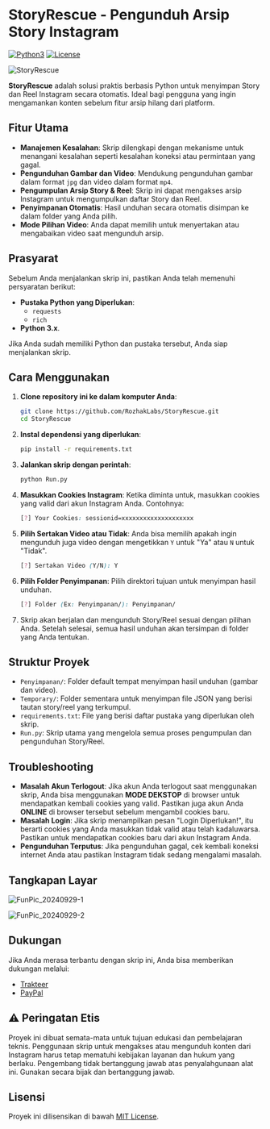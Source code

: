 # StoryRescue - Pengunduh Arsip Story Instagram

[![Python3](https://img.shields.io/badge/Python-3.x-blue.svg)](https://www.python.org/)
[![License](https://img.shields.io/badge/License-MIT-green.svg)](https://opensource.org/licenses/MIT)

![StoryRescue](https://github.com/user-attachments/assets/87af3cda-38fd-44f3-838c-59f491013cee)

**StoryRescue** adalah solusi praktis berbasis Python untuk menyimpan Story dan Reel Instagram secara otomatis. Ideal bagi pengguna yang ingin mengamankan konten sebelum fitur arsip hilang dari platform.

## Fitur Utama

- **Manajemen Kesalahan**: Skrip dilengkapi dengan mekanisme untuk menangani kesalahan seperti kesalahan koneksi atau permintaan yang gagal.
- **Pengunduhan Gambar dan Video**: Mendukung pengunduhan gambar dalam format `jpg` dan video dalam format `mp4`.
- **Pengumpulan Arsip Story & Reel**: Skrip ini dapat mengakses arsip Instagram untuk mengumpulkan daftar Story dan Reel.
- **Penyimpanan Otomatis**: Hasil unduhan secara otomatis disimpan ke dalam folder yang Anda pilih.
- **Mode Pilihan Video**: Anda dapat memilih untuk menyertakan atau mengabaikan video saat mengunduh arsip.

## Prasyarat

Sebelum Anda menjalankan skrip ini, pastikan Anda telah memenuhi persyaratan berikut:

- **Pustaka Python yang Diperlukan**:
  - `requests`
  - `rich`
- **Python 3.x**.

Jika Anda sudah memiliki Python dan pustaka tersebut, Anda siap menjalankan skrip.

## Cara Menggunakan

1. **Clone repository ini ke dalam komputer Anda**:
   
   ```bash
   git clone https://github.com/RozhakLabs/StoryRescue.git
   cd StoryRescue
   ```
2. **Instal dependensi yang diperlukan**:
   
   ```bash
   pip install -r requirements.txt
   ```
3. **Jalankan skrip dengan perintah**:
   
   ```bash
   python Run.py
   ```
4. **Masukkan Cookies Instagram**: Ketika diminta untuk, masukkan cookies yang valid dari akun Instagram Anda. Contohnya:
   
   ```css
   [?] Your Cookies: sessionid=xxxxxxxxxxxxxxxxxxxx
   ```
5. **Pilih Sertakan Video atau Tidak**: Anda bisa memilih apakah ingin mengunduh juga video dengan mengetikkan `Y` untuk "Ya" atau `N` untuk "Tidak".
   
   ```css
   [?] Sertakan Video (Y/N): Y
   ```
6. **Pilih Folder Penyimpanan**: Pilih direktori tujuan untuk menyimpan hasil unduhan.
   
   ```css
   [?] Folder (Ex: Penyimpanan/): Penyimpanan/
   ```
7. Skrip akan berjalan dan mengunduh Story/Reel sesuai dengan pilihan Anda. Setelah selesai, semua hasil unduhan akan tersimpan di folder yang Anda tentukan.

## Struktur Proyek

- `Penyimpanan/`: Folder default tempat menyimpan hasil unduhan (gambar dan video).
- `Temporary/`: Folder sementara untuk menyimpan file JSON yang berisi tautan story/reel yang terkumpul.
- `requirements.txt`: File yang berisi daftar pustaka yang diperlukan oleh skrip.
- `Run.py`: Skrip utama yang mengelola semua proses pengumpulan dan pengunduhan Story/Reel.

## Troubleshooting

- **Masalah Akun Terlogout**: Jika akun Anda terlogout saat menggunakan skrip, Anda bisa menggunakan **MODE DEKSTOP** di browser untuk mendapatkan kembali cookies yang valid. Pastikan juga akun Anda **ONLINE** di browser tersebut sebelum mengambil cookies baru.
- **Masalah Login**: Jika skrip menampilkan pesan "Login Diperlukan!", itu berarti cookies yang Anda masukkan tidak valid atau telah kadaluwarsa. Pastikan untuk mendapatkan cookies baru dari akun Instagram Anda.
- **Pengunduhan Terputus**: Jika pengunduhan gagal, cek kembali koneksi internet Anda atau pastikan Instagram tidak sedang mengalami masalah.

## Tangkapan Layar

![FunPic_20240929-1](https://github.com/user-attachments/assets/775f3ae9-7f42-4c8d-988a-cbf58b574bf6)

![FunPic_20240929-2](https://github.com/user-attachments/assets/aed17e72-a6e6-4818-ae07-0b934841f8f1)

## Dukungan

Jika Anda merasa terbantu dengan skrip ini, Anda bisa memberikan dukungan melalui:

- [Trakteer](https://trakteer.id/rozhak_official/tip)
- [PayPal](https://paypal.me/rozhak9)

## ⚠️ Peringatan Etis

Proyek ini dibuat semata-mata untuk tujuan edukasi dan pembelajaran teknis. Penggunaan skrip untuk mengakses atau mengunduh konten dari Instagram harus tetap mematuhi kebijakan layanan dan hukum yang berlaku. Pengembang tidak bertanggung jawab atas penyalahgunaan alat ini. Gunakan secara bijak dan bertanggung jawab.

## Lisensi

Proyek ini dilisensikan di bawah [MIT License](LICENSE).